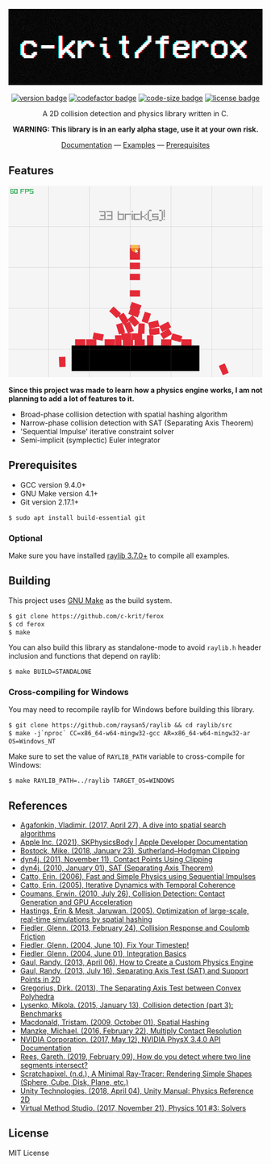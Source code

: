 <div align="center">

<img src="https://raw.githubusercontent.com/c-krit/ferox/main/examples/res/images/logo.png" alt="c-krit/ferox"><br>

[![version badge](https://img.shields.io/github/v/release/c-krit/ferox?include_prereleases)](https://github.com/c-krit/ferox/releases)
[![codefactor badge](https://www.codefactor.io/repository/github/c-krit/ferox/badge)](https://www.codefactor.io/repository/github/c-krit/ferox)
[![code-size badge](https://img.shields.io/github/languages/code-size/c-krit/ferox?color=brightgreen)](https://github.com/c-krit/ferox)
[![license badge](https://img.shields.io/github/license/c-krit/ferox)](https://github.com/c-krit/ferox/blob/main/LICENSE)

A 2D collision detection and physics library written in C.

**WARNING: This library is in an early alpha stage, use it at your own risk.**

[Documentation](https://github.com/c-krit/ferox/wiki) &mdash;
[Examples](https://github.com/c-krit/ferox/tree/main/examples) &mdash;
[Prerequisites](#prerequisites)

</div>

## Features

<img src="https://raw.githubusercontent.com/c-krit/ferox/main/examples/res/images/bricks.gif" width="640" alt="Bricks!">

**Since this project was made to learn how a physics engine works, I am not planning to add a lot of features to it.**

- Broad-phase collision detection with spatial hashing algorithm
- Narrow-phase collision detection with SAT (Separating Axis Theorem)
- 'Sequential Impulse' iterative constraint solver
- Semi-implicit (symplectic) Euler integrator

## Prerequisites

- GCC version 9.4.0+
- GNU Make version 4.1+
- Git version 2.17.1+

```console
$ sudo apt install build-essential git
```

### Optional

Make sure you have installed [raylib 3.7.0+](https://github.com/raysan5/raylib) to compile all examples.

## Building

This project uses [GNU Make](https://www.gnu.org/software/make) as the build system.

```console
$ git clone https://github.com/c-krit/ferox
$ cd ferox
$ make
```

You can also build this library as standalone-mode to avoid `raylib.h` header inclusion and functions that depend on raylib:

```console
$ make BUILD=STANDALONE
```

### Cross-compiling for Windows

You may need to recompile raylib for Windows before building this library.

```console
$ git clone https://github.com/raysan5/raylib && cd raylib/src
$ make -j`nproc` CC=x86_64-w64-mingw32-gcc AR=x86_64-w64-mingw32-ar OS=Windows_NT
```

Make sure to set the value of `RAYLIB_PATH` variable to cross-compile for Windows:

```console
$ make RAYLIB_PATH=../raylib TARGET_OS=WINDOWS
```

## References

- [Agafonkin, Vladimir. (2017, April 27), A dive into spatial search algorithms](https://blog.mapbox.com/a-dive-into-spatial-search-algorithms-ebd0c5e39d2a)
- [Apple Inc. (2021), SKPhysicsBody | Apple Developer Documentation](https://developer.apple.com/documentation/spritekit/skphysicsbody)
- [Bostock, Mike. (2018, January 23), Sutherland–Hodgman Clipping](https://observablehq.com/@mbostock/sutherland-hodgman-clipping)
- [dyn4j. (2011, November 11), Contact Points Using Clipping](http://www.dyn4j.org/2011/11/contact-points-using-clipping)
- [dyn4j. (2010, January 01), SAT (Separating Axis Theorem)](http://dyn4j.org/2010/01/sat)
- [Catto, Erin. (2006), Fast and Simple Physics using Sequential Impulses](https://box2d.org/files/ErinCatto_SequentialImpulses_GDC2006.pdf)
- [Catto, Erin. (2005), Iterative Dynamics with Temporal Coherence](https://box2d.org/files/ErinCatto_IterativeDynamics_GDC2005.pdf)
- [Coumans, Erwin. (2010, July 26), Collision Detection: Contact Generation and GPU Acceleration](https://sgvr.kaist.ac.kr/~sungeui/Collision_tutorial/Erwin.pdf)
- [Hastings, Erin & Mesit, Jaruwan. (2005). Optimization of large-scale, real-time simulations by spatial hashing](http://www.cs.ucf.edu/~jmesit/publications/scsc%202005.pdf)
- [Fiedler, Glenn. (2013, February 24), Collision Response and Coulomb Friction](https://gafferongames.com/post/collision_response_and_coulomb_friction)
- [Fiedler, Glenn. (2004, June 10), Fix Your Timestep!](https://gafferongames.com/post/fix_your_timestep)
- [Fiedler, Glenn. (2004, June 01), Integration Basics](https://gafferongames.com/post/integration_basics)
- [Gaul, Randy. (2013, April 06), How to Create a Custom Physics Engine](https://gamedevelopment.tutsplus.com/series/how-to-create-a-custom-physics-engine--gamedev-12715)
- [Gaul, Randy. (2013, July 16), Separating Axis Test (SAT) and Support Points in 2D](http://www.randygaul.net/wp-content/uploads/2013/07/SATandSupportPoints.pdf)
- [Gregorius, Dirk. (2013), The Separating Axis Test between Convex Polyhedra](https://code.google.com/archive/p/box2d/downloads)
- [Lysenko, Mikola. (2015, January 13), Collision detection (part 3): Benchmarks](https://0fps.net/2015/01/23/collision-detection-part-3-benchmarks)
- [Macdonald, Tristam. (2009, October 01), Spatial Hashing](https://www.gamedev.net/tutorials/programming/general-and-gameplay-programming/spatial-hashing-r2697/)
- [Manzke, Michael. (2016, February 22), Multiply Contact Resolution](https://www.scss.tcd.ie/~manzkem/CS7057/cs7057-1516-10-MultipleContacts-mm.pdf)
- [NVIDIA Corporation. (2017, May 12), NVIDIA PhysX 3.4.0 API Documentation](https://docs.nvidia.com/gameworks/content/gameworkslibrary/physx/guide/Manual/Index.html)
- [Rees, Gareth. (2019, February 09), How do you detect where two line segments intersect?](https://stackoverflow.com/a/565282)
- [Scratchapixel. (n.d.), A Minimal Ray-Tracer: Rendering Simple Shapes (Sphere, Cube, Disk, Plane, etc.)](https://www.scratchapixel.com/lessons/3d-basic-rendering/minimal-ray-tracer-rendering-simple-shapes/ray-sphere-intersection)
- [Unity Technologies. (2018, April 04), Unity Manual: Physics Reference 2D](https://docs.unity3d.com/Manual/Physics2DReference.html)
- [Virtual Method Studio. (2017, November 21), Physics 101 #3: Solvers](http://blog.virtualmethodstudio.com/2017/11/physics-101-3-solvers)

## License

MIT License
